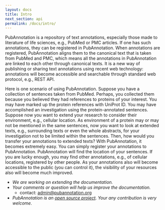 ```yaml
---
layout: docs
title: Intro
next_section: api
permalink: /docs/intro/
---
```


PubAnnotation is a repository of text annotations, especially those made to literature of life sciences, e.g., PubMed or PMC articles.
If one has such annotations, they can be registered in PubAnnotation.
When annotations are registered, PubAnnotation aligns them to the canonical text that is taken from PubMed and PMC,
which means all the annotations in PubAnnotation are linked to each other through canonical texts.
It is a new way of publishing or sharing text annotations using recent web technology:
annotations will become accessible and searchable through standard web protocol, e.g., REST API.

Here is one scenario of using PubAnnotation.
Suppose you have a collection of sentences taken from PubMed.
Perhaps, you collected them because you believed they had references to proteins of your interest.
You may have marked up the protein references with UniProt ID.
You may have accomplished an investigation using the protein-annotated sentences.
Suppose now you want to extend your research to consider their environment, e.g., cellular location.
As environment of a protein may or may not be mentioned in the same sentences,
now you want to look at extended texts, e.g., surrounding texts or even the whole abstracts, for your investigation not to be limited within the sentences.
Then, how would you transfer your annotations to extended texts?
With PubAnnotation, it becomes extremely easy.
You can simply register your annotations to PubAnnotation.
PubAnnotation will find the location of your sentences.
If you are lucky enough, you may find other annotations, e.g., of cellular locations, registered by other people.
As your annotations also will become accessible to the public (you can control it), the visibility of your resources also will become much improved.

* *We are working on extending the documentation.*
* *Your comments or question will help us improve the documentation.*
  * contact: admin@pubannotation.org
* *PubAnnotation is an [open source project](https://github.com/pubannotation/pubannotation). Your any contribution is very welcome.*

<!-- ## Motivation

* It would be good if there is a portal place where we can find most of the annotations made to literature.

* It would be even better if those annotations can be accessed in various common formats.

* It would be great if combulsome problems, e.g., slight variation of text, can be systematically dealt with.

## What is PubAnnotation?

* PubAnnotation is a public repository of literature annotation where anyone can create new annotations or submit existing ones.
 -->
